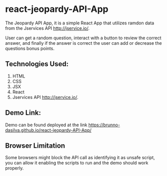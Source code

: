 # react-jeopardy-API-App


The Jeopardy API App, it is a simple React App that utilizes ramdon data from the Jservices API http://jservice.io/. 

User can get a random question, interact with a button to review the correct answer, and finally if the answer is correct the user can add or decrease the questions bonus points. 

## Technologies Used:

1. HTML
2. CSS
3. JSX
4. React
5. Jservices API http://jservice.io/.


## Demo Link:

Demo can be found deployed at the link https://brunno-dasilva.github.io/react-jeopardy-API-App/

## Browser Limitation

Some browsers might block the API call as identifying it as unsafe script, you can allow it enabling the scripts to run and the demo should work properly.  

